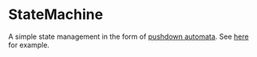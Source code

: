 # StateMachine

A simple state management in the form of [pushdown automata](http://gameprogrammingpatterns.com/state.html#pushdown-automata). See [here](https://github.com/carlself/StateMachine/blob/master/Test/UnitTest1.cs) for example.
